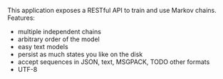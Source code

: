 This application exposes a RESTful API to train and use Markov chains.
Features:
* multiple independent chains
* arbitrary order of the model
* easy text models
* persist as much states you like on the disk
* accept sequences in JSON, text, MSGPACK, TODO other formats
* UTF-8
